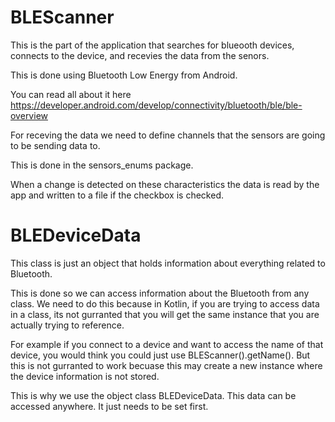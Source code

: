 # BLEScanner

This is the part of the application that searches for blueooth devices, connects to the device, and recevies the data from the senors.

This is done using Bluetooth Low Energy from Android.

You can read all about it here https://developer.android.com/develop/connectivity/bluetooth/ble/ble-overview

For receving the data we need to define channels that the sensors are going to be sending data to. 

This is done in the sensors_enums package.

When a change is detected on these characteristics the data is read by the app and written to a file if the checkbox is checked. 


# BLEDeviceData

This class is just an object that holds information about everything related to Bluetooth. 

This is done so we can access information about the Bluetooth from any class. We need to do this because in Kotlin, if you are trying to access data in a class, its not gurranted that you will get the same instance that you are actually trying to reference.

For example if you connect to a device and want to access the name of that device, you would think you could just use BLEScanner().getName(). But this is not gurranted to work becuase this may create a new instance where the device information is not stored.

This is why we use the object class BLEDeviceData. This data can be accessed anywhere. It just needs to be set first. 
